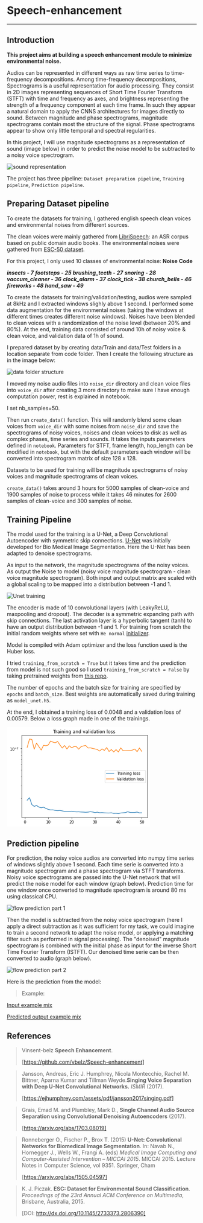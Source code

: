 # Speech-enhancement
---

## Introduction
**This project aims at building a speech enhancement module to minimize environmental noise.**

Audios can be represented in different ways as raw time series to time-frequency decompositions.
Among time-frequency decompositions, Spectrograms is a useful representation for audio processing. They consist in 2D images representing sequences of Short Time Fourier Transform (STFT) with time and frequency as axes, and brightness representing the strength of a frequency component at each time frame. In such they appear a natural domain to apply the CNNS architectures for images directly to sound. Between magnitude and phase spectrograms, magnitude spectrograms contain most the structure of the signal. Phase spectrograms appear to show only little temporal and spectral regularities.

In this project, I will use magnitude spectrograms as a representation of sound (image below) in order to predict the noise model to be subtracted to a noisy voice spectrogram.

<img src="https://github.com/vbelz/Speech-enhancement/raw/master/img/sound_to_spectrogram.png" alt="sound representation" title="sound representation" />

The project has three pipeline:  `Dataset preparation pipeline`, `Training pipeline`, `Prediction pipeline`.

## Preparing Dataset pipeline

To create the datasets for training, I gathered english speech clean voices  and environmental noises from different sources.

The clean voices were mainly gathered from [LibriSpeech](http://www.openslr.org/12/): an ASR corpus based on public domain audio books.
The environmental noises were gathered from [ESC-50 dataset](https://github.com/karoldvl/ESC-50).  

 For this project, I only used 10 classes of environmental noise: 
 **Noise**    **Code**
 
***insects - 7***
***footsteps - 25***
***brushing_teeth - 27***
***snoring - 28***
***vaccum_cleaner - 36***
***clock_alarm - 37***
***clock_tick - 38***
***church_bells - 46***
***fireworks - 48***
***hand_saw - 49***

To create the datasets for training/validation/testing, audios were sampled at 8kHz and I extracted windows slighly above 1 second. I performed some data augmentation for the environmental noises (taking the windows at different times creates different noise windows). Noises have been blended to clean voices  with a randomization of the noise level (between 20% and 80%). At the end, training data consisted of around 10h of noisy voice & clean voice,
and validation data of 1h of sound.

I prepared dataset by by creating data/Train and data/Test folders in a location separate from code folder. Then I create the following structure as in the image below:

<img src="https://github.com/vbelz/Speech-enhancement/raw/master/img/structure_folder.png" alt="data folder structure" title="data folder structure" />

I moved my noise audio files into `noise_dir` directory and clean voice files into `voice_dir` after creating 3 more directory to make sure I have enough computation power, rest is explained in notebook.

I set nb_samples=50.

Then run `create_data()` function. This will randomly blend some clean voices from `voice_dir` with some noises from `noise_dir` and save the spectrograms of noisy voices, noises and clean voices to disk as well as complex phases, time series and sounds. It takes the inputs parameters defined in  `notebook`. Parameters for STFT, frame length, hop_length can be modified in `notebook`, but with the default parameters each window will be converted into spectrogram matrix of size 128 x 128.

Datasets to be used for training will be magnitude spectrograms of noisy voices and magnitude spectrograms of clean voices.

`create_data()` takes around 3 hours for 5000 samples of clean-voice and 1900 samples of noise to process while it takes 46 minutes for 2600 samples of clean-voice and 300 samples of noise. 


## Training Pipeline

The model used for the training is a U-Net, a Deep Convolutional Autoencoder with symmetric skip connections. [U-Net](https://arxiv.org/abs/1505.04597) was initially developed for Bio Medical Image Segmentation. Here the U-Net has been adapted to denoise spectrograms.

As input to the network, the magnitude spectrograms of the noisy voices. As output the Noise to model (noisy voice magnitude spectrogram - clean voice magnitude spectrogram). Both input and output matrix are scaled with a global scaling to be mapped into a distribution between -1 and 1.

<img src="https://github.com/vbelz/Speech-enhancement/raw/master/img/Unet_noisyvoice_to_noisemodel.png" alt="Unet training" title="Unet training" />

The encoder is made of 10 convolutional layers (with LeakyReLU, maxpooling and dropout). The decoder is a symmetric expanding path with skip connections. The last activation layer is a hyperbolic tangent (tanh) to have an output distribution between -1 and 1. For training from scratch the initial random weights where set with `He normal` [initializer](https://www.tensorflow.org/api_docs/python/tf/keras/initializers/HeNormal).

Model is compiled with Adam optimizer and the loss function used is the Huber loss.

I tried `training_from_scratch = True` but it takes time and the prediction from model is not such good so I used `training_from_scratch = False` by taking pretrained weights from [this repo](https://github.com/vbelz/Speech-enhancement/blob/master/weights/model_unet.h5).

The number of epochs and the batch size for training are specified by `epochs` and `batch_size`. Best weights are automatically saved during training as `model_unet.h5`.

At the end, I obtained a training loss of 0.0048 and a validation loss of 0.00579. Below a loss graph made in one of the trainings.

<img src="https://github.com/ShaileshKumar97/Speech-Enhancement/blob/main/notebook/loss_training.png?raw=true" alt="loss training" title="loss training" />

## Prediction pipeline

For prediction, the noisy voice audios are converted into numpy time series of windows slightly above 1 second. Each time serie is converted into a magnitude spectrogram and a phase spectrogram via STFT transforms. Noisy voice spectrograms are passed into the U-Net network that will predict the noise model for each window (graph below). Prediction time for one window once converted to magnitude spectrogram is around 80 ms using classical CPU.

<img src="https://github.com/vbelz/Speech-enhancement/raw/master/img/flow_prediction.png" alt="flow prediction part 1" title="flow prediction part 1" />

Then the model is subtracted from the noisy voice spectrogram (here I apply a direct subtraction as it was sufficient for my task, we could imagine to train a second network to adapt the noise model, or applying a matching filter such as performed in signal processing). The "denoised" magnitude spectrogram is combined with the initial phase as input for the inverse Short Time Fourier Transform (ISTFT). Our denoised time serie can be then converted to audio (graph below).

<img src="https://github.com/vbelz/Speech-enhancement/raw/master/img/flow_prediction_part2.png" alt="flow prediction part 2" title="flow prediction part 2" />

Here is the prediction from the model:

> Example:

[Input example mix](https://github.com/ShaileshKumar97/Speech-Enhancement/blob/main/demo/input/noisy_voice_long_t2.wav)

[Predicted output example mix](https://github.com/ShaileshKumar97/Speech-Enhancement/blob/main/demo/prediction/denoise_t2.wav)


## References

>Vinsent-belz **Speech Enhancement**.
>
>[https://github.com/vbelz/Speech-enhancement]

>Jansson, Andreas, Eric J. Humphrey, Nicola Montecchio, Rachel M. Bittner, Aparna Kumar and Tillman Weyde.**Singing Voice Separation with Deep U-Net Convolutional Networks.** *ISMIR* (2017).
>
>[https://ejhumphrey.com/assets/pdf/jansson2017singing.pdf]

>Grais, Emad M. and Plumbley, Mark D., **Single Channel Audio Source Separation using Convolutional Denoising Autoencoders** (2017).
>
>[https://arxiv.org/abs/1703.08019]

>Ronneberger O., Fischer P., Brox T. (2015) **U-Net: Convolutional Networks for Biomedical Image Segmentation**. In: Navab N., Hornegger J., Wells W., Frangi A. (eds) *Medical Image Computing and Computer-Assisted Intervention – MICCAI 2015*. MICCAI 2015. Lecture Notes in Computer Science, vol 9351. Springer, Cham
>
>[https://arxiv.org/abs/1505.04597]

> K. J. Piczak. **ESC: Dataset for Environmental Sound Classification**. *Proceedings of the 23rd Annual ACM Conference on Multimedia*, Brisbane, Australia, 2015.
>
> [DOI: http://dx.doi.org/10.1145/2733373.2806390]
